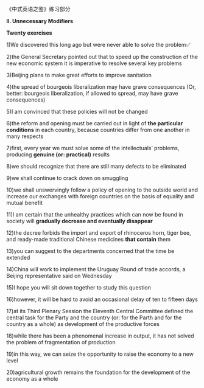 《中式英语之鉴》练习部分

**II. Unnecessary Modifiers**

**Twenty exercises**

1)We discovered this long ago but were never able to solve the problem✅

2)the General Secretary pointed out that to speed up the construction of the new economic system it is imperative to resolve several key problems

3)Beijing plans to make great efforts to improve sanitation

4)the spread of bourgeois liberalization may have grave consequences (Or, better: bourgeois liberalization, if allowed to spread, may have grave consequences)

5)I am convinced that these policies will not be changed



6)the reform and opening must be carried out in light of **the particular conditions** in each country, because countries differ from one another in many respects

7)first, every year we must solve some of the intellectuals’ problems, producing **genuine (or: practical)** results

8)we should recognize that there are still many defects to be eliminated

9)we shall continue to crack down on smuggling

10)we shall unswervingly follow a policy of opening to the outside world and increase our exchanges with foreign countries on the basis of equality and mutual benefit



11)I am certain that the unhealthy practices which can now be found in society will **gradually decrease and eventually disappear**

12)the decree forbids the import and export of rhinoceros horn, tiger bee, and ready-made traditional Chinese medicines **that contain** them

13)you can suggest to the departments concerned that the time be extended

14)China will work to implement the Uruguay Round of trade accords, a Beijing representative said on Wednesday

15)I hope you will sit down together to study this question



16)however, it will be hard to avoid an occasional delay of ten to fifteen days

17)at its Third Plenary Session the Eleventh Central Committee defined the central task for the Party and the country (or: for the Parth and for the country as a whole) as development of the productive forces

18)while there has been a phenomenal increase in output, it has not solved the problem of fragmentation of production

19)in this way, we can seize the opportunity to raise the economy to a new level

20)agricultural growth remains the foundation for the development of the economy as a whole